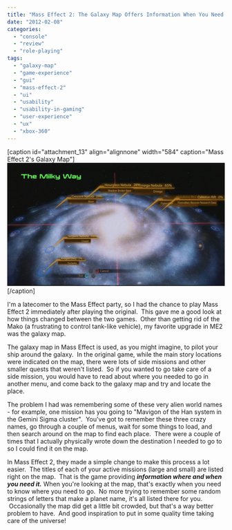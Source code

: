 ```yaml
---
title: "Mass Effect 2: The Galaxy Map Offers Information When You Need It"
date: "2012-02-08"
categories: 
  - "console"
  - "review"
  - "role-playing"
tags: 
  - "galaxy-map"
  - "game-experience"
  - "gui"
  - "mass-effect-2"
  - "ui"
  - "usability"
  - "usability-in-gaming"
  - "user-experience"
  - "ux"
  - "xbox-360"
---
```


\[caption id="attachment\_13" align="alignnone" width="584" caption="Mass Effect 2's Galaxy Map"\][![Mass Effect 2's Galaxy Map](images/galaxy-map-1-1024x580.jpg "Mass Effect 2 - galaxy map")](http://www.thatgamesux.com/wp-content/uploads/2012/01/galaxy-map-1.jpg)\[/caption\]

I'm a latecomer to the Mass Effect party, so I had the chance to play Mass Effect 2 immediately after playing the original.  This gave me a good look at how things changed between the two games.  Other than getting rid of the Mako (a frustrating to control tank-like vehicle), my favorite upgrade in ME2 was the galaxy map.

The galaxy map in Mass Effect is used, as you might imagine, to pilot your ship around the galaxy.  In the original game, while the main story locations were indicated on the map, there were lots of side missions and other smaller quests that weren't listed.  So if you wanted to go take care of a side mission, you would have to read about where you needed to go in another menu, and come back to the galaxy map and try and locate the place.

The problem I had was remembering some of these very alien world names - for example, one mission has you going to "Mavigon of the Han system in the Gemini Sigma cluster".  You've got to remember these three crazy names, go through a couple of menus, wait for some things to load, and then search around on the map to find each place.  There were a couple of times that I actually physically wrote down the destination I needed to go to so I could find it on the map.

In Mass Effect 2, they made a simple change to make this process a lot easier.  The titles of each of your active missions (large and small) are listed right on the map.  That is the game providing **_information where and when you need it._** When you're looking at the map, that's exactly when you need to know where you need to go.  No more trying to remember some random strings of letters that make a planet name, it's all listed there for you.  Occasionally the map did get a little bit crowded, but that's a way better problem to have.  And good inspiration to put in some quality time taking care of the universe!
